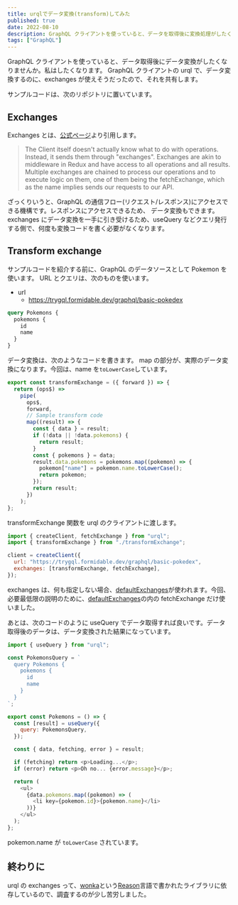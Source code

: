 ```yaml
---
title: urqlでデータ変換(transform)してみた
published: true
date: 2022-08-10
description: GraphQL クライアントを使っていると、データを取得後に変換処理がしたくなります。GraphQL クライアントの urql で、データ変換するのに、exchanges が使えそうだったので、それを共有します。
tags: ["GraphQL"]
---
```


GraphQL クライアントを使っていると、データ取得後にデータ変換がしたくなりませんか。私はしたくなります。
GraphQL クライアントの urql で、データ変換するのに、exchanges が使えそうだったので、それを共有します。

サンプルコードは、次のリポジトリに置いています。

<ogp-me src="https://github.com/Silver-birder/urql-exchange-transform"></ogp-me>

## Exchanges

Exchanges とは、[公式ページ](https://formidable.com/open-source/urql/docs/architecture/#the-client-and-exchanges)より引用します。

> The Client itself doesn't actually know what to do with operations. Instead, it sends them through "exchanges". Exchanges are akin to middleware in Redux and have access to all operations and all results. Multiple exchanges are chained to process our operations and to execute logic on them, one of them being the fetchExchange, which as the name implies sends our requests to our API.

ざっくりいうと、GraphQL の通信フロー(リクエスト/レスポンス)にアクセスできる機構です。レスポンスにアクセスできるため、
データ変換もできます。exchanges にデータ変換を一手に引き受けるため、useQuery などクエリ発行する側で、何度も変換コードを書く必要がなくなります。

## Transform exchange

サンプルコードを紹介する前に、GraphQL のデータソースとして Pokemon を使います。
URL とクエリは、次のものを使います。

- url
  - https://trygql.formidable.dev/graphql/basic-pokedex

```graphql
query Pokemons {
  pokemons {
    id
    name
  }
}
```

データ変換は、次のようなコードを書きます。
map の部分が、実際のデータ変換になります。今回は、name を`toLowerCase`しています。

```javascript
export const transformExchange = ({ forward }) => {
  return (ops$) =>
    pipe(
      ops$,
      forward,
      // Sample transform code
      map((result) => {
        const { data } = result;
        if (!data || !data.pokemons) {
          return result;
        }
        const { pokemons } = data;
        result.data.pokemons = pokemons.map((pokemon) => {
          pokemon["name"] = pokemon.name.toLowerCase();
          return pokemon;
        });
        return result;
      })
    );
};
```

transformExchange 関数を urql のクライアントに渡します。

```javascript
import { createClient, fetchExchange } from "urql";
import { transformExchange } from "./transformExchange";

client = createClient({
  url: "https://trygql.formidable.dev/graphql/basic-pokedex",
  exchanges: [transformExchange, fetchExchange],
});
```

exchanges は、何も指定しない場合、[defaultExchanges](https://formidable.com/open-source/urql/docs/api/core/#defaultexchanges)が使われます。今回、必要最低限の説明のために、[defaultExchanges](https://formidable.com/open-source/urql/docs/api/core/#defaultexchanges)の内の fetchExchange だけ使いました。

あとは、次のコードのように useQuery でデータ取得すれば良いです。データ取得後のデータは、データ変換された結果になっています。

```javascript
import { useQuery } from "urql";

const PokemonsQuery = `
  query Pokemons {
    pokemons {
      id
      name
    }
  }
`;

export const Pokemons = () => {
  const [result] = useQuery({
    query: PokemonsQuery,
  });

  const { data, fetching, error } = result;

  if (fetching) return <p>Loading...</p>;
  if (error) return <p>Oh no... {error.message}</p>;

  return (
    <ul>
      {data.pokemons.map((pokemon) => (
        <li key={pokemon.id}>{pokemon.name}</li>
      ))}
    </ul>
  );
};
```

pokemon.name が `toLowerCase` されています。

## 終わりに

urql の exchanges って、[wonka](https://github.com/kitten/wonka)という[Reason](https://reasonml.github.io/)言語で書かれたライブラリに依存しているので、調査するのが少し苦労しました。
